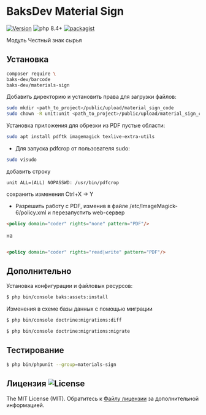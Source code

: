 # BaksDev Material Sign

[![Version](https://img.shields.io/badge/version-7.2.50-blue)](https://github.com/baks-dev/materials-sign/releases)
![php 8.4+](https://img.shields.io/badge/php-min%208.4-red.svg)
[![packagist](https://img.shields.io/badge/packagist-green)](https://packagist.org/packages/baks-dev/materials-sign)

Модуль Честный знак сырья

## Установка

``` bash
composer require \
baks-dev/barcode
baks-dev/materials-sign
```

Добавить директорию и установить права для загрузки файлов:

``` bash
sudo mkdir <path_to_project>/public/upload/material_sign_code
sudo chown -R unit:unit <path_to_project>/public/upload/material_sign_code
```

Установка приложения для обрезки из PDF пустые области:

```bash
sudo apt install pdftk imagemagick texlive-extra-utils
```

* Для запуска pdfcrop от пользователя sudo:

```bash
sudo visudo
```

добавить строку

```text
unit ALL=(ALL) NOPASSWD: /usr/bin/pdfcrop
```

сохранить изменения Ctrl+X -> Y

* Pазрешить работу с PDF, изменив в файле /etc/ImageMagick-6/policy.xml и перезапустить web-сервер

```html
<policy domain="coder" rights="none" pattern="PDF"/>
```

на

```html

<policy domain="coder" rights="read|write" pattern="PDF"/>
```

## Дополнительно

Установка конфигурации и файловых ресурсов:

``` bash
$ php bin/console baks:assets:install
```

Изменения в схеме базы данных с помощью миграции

``` bash
$ php bin/console doctrine:migrations:diff

$ php bin/console doctrine:migrations:migrate
```

## Тестирование

``` bash
$ php bin/phpunit --group=materials-sign
```

## Лицензия ![License](https://img.shields.io/badge/MIT-green)

The MIT License (MIT). Обратитесь к [Файлу лицензии](LICENSE.md) за дополнительной информацией.
